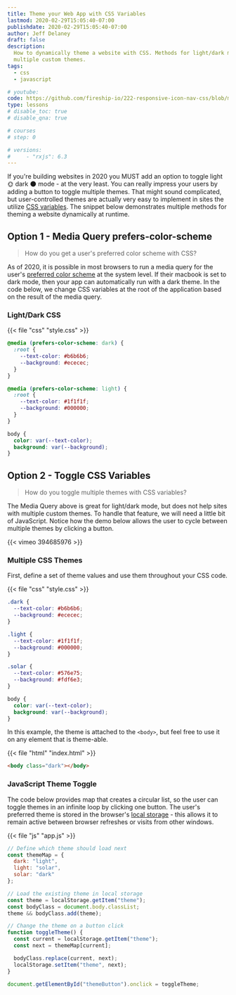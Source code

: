 ```yaml
---
title: Theme your Web App with CSS Variables
lastmod: 2020-02-29T15:05:40-07:00
publishdate: 2020-02-29T15:05:40-07:00
author: Jeff Delaney
draft: false
description:
  How to dynamically theme a website with CSS. Methods for light/dark mode and
  multiple custom themes.
tags:
  - css
  - javascript

# youtube:
code: https://github.com/fireship-io/222-responsive-icon-nav-css/blob/master/public/theme.js
type: lessons
# disable_toc: true
# disable_qna: true

# courses
# step: 0

# versions:
#     - "rxjs": 6.3
---
```


If you're building websites in 2020 you MUST add an option to toggle light 🌞
dark 🌑 mode - at the very least. You can really impress your users by adding a
button to toggle multiple themes. That might sound complicated, but
user-controlled themes are actually very easy to implement in sites the utilize
[CSS variables](https://developer.mozilla.org/en-US/docs/Web/CSS/Using_CSS_custom_properties).
The snippet below demonstrates multiple methods for theming a website
dynamically at runtime.

## Option 1 - Media Query prefers-color-scheme

> How do you get a user's preferred color scheme with CSS?

As of 2020, it is possible in most browsers to run a media query for the user's
[preferred color scheme](https://caniuse.com/#feat=prefers-color-scheme) at the
system level. If their macbook is set to dark mode, then your app can
automatically run with a dark theme. In the code below, we change CSS variables
at the root of the application based on the result of the media query.

### Light/Dark CSS

{{< file "css" "style.css" >}}

```css
@media (prefers-color-scheme: dark) {
  :root {
    --text-color: #b6b6b6;
    --background: #ececec;
  }
}

@media (prefers-color-scheme: light) {
  :root {
    --text-color: #1f1f1f;
    --background: #000000;
  }
}

body {
  color: var(--text-color);
  background: var(--background);
}
```

## Option 2 - Toggle CSS Variables

> How do you toggle multiple themes with CSS variables?

The Media Query above is great for light/dark mode, but does not help sites with
multiple custom themes. To handle that feature, we will need a little bit of
JavaScript. Notice how the demo below allows the user to cycle between multiple
themes by clicking a button.

<div class="vid vid-center">
    {{< vimeo 394685976 >}}
</div>

### Multiple CSS Themes

First, define a set of theme values and use them throughout your CSS code.

{{< file "css" "style.css" >}}

```css
.dark {
  --text-color: #b6b6b6;
  --background: #ececec;
}

.light {
  --text-color: #1f1f1f;
  --background: #000000;
}

.solar {
  --text-color: #576e75;
  --background: #fdf6e3;
}

body {
  color: var(--text-color);
  background: var(--background);
}
```

In this example, the theme is attached to the `<body>`, but feel free to use it
on any element that is theme-able.

{{< file "html" "index.html" >}}

```html
<body class="dark"></body>
```

### JavaScript Theme Toggle

The code below provides map that creates a circular list, so the user can toggle
themes in an infinite loop by clicking one button. The user's preferred theme is
stored in the browser's
[local storage](https://developer.mozilla.org/en-US/docs/Web/API/Web_Storage_API) -
this allows it to remain active between browser refreshes or visits from other
windows.

{{< file "js" "app.js" >}}

```javascript
// Define which theme should load next
const themeMap = {
  dark: "light",
  light: "solar",
  solar: "dark"
};

// Load the existing theme in local storage
const theme = localStorage.getItem("theme");
const bodyClass = document.body.classList;
theme && bodyClass.add(theme);

// Change the theme on a button click
function toggleTheme() {
  const current = localStorage.getItem("theme");
  const next = themeMap[current];

  bodyClass.replace(current, next);
  localStorage.setItem("theme", next);
}

document.getElementById("themeButton").onclick = toggleTheme;
```
